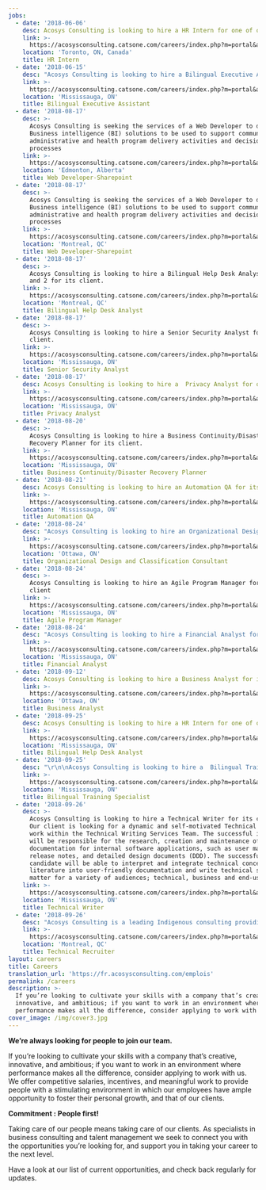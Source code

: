 ```yaml
---
jobs:
  - date: '2018-06-06'
    desc: Acosys Consulting is looking to hire a HR Intern for one of our clients.
    link: >-
      https://acosysconsulting.catsone.com/careers/index.php?m=portal&a=details&jobOrderID=11019379
    location: 'Toronto, ON, Canada'
    title: HR Intern
  - date: '2018-06-15'
    desc: "Acosys Consulting is looking to hire a Bilingual Executive Assistant for its client:\r\n\nOur client is actively looking for an Executive Assistant (Bilingual in French and English) to provide administrative support to their Executive Team."
    link: >-
      https://acosysconsulting.catsone.com/careers/index.php?m=portal&a=details&jobOrderID=11059310
    location: 'Mississauga, ON'
    title: Bilingual Executive Assistant
  - date: '2018-08-17'
    desc: >-
      Acosys Consulting is seeking the services of a Web Developer to develop
      Business intelligence (BI) solutions to be used to support community,
      administrative and health program delivery activities and decision making
      processes
    link: >-
      https://acosysconsulting.catsone.com/careers/index.php?m=portal&a=details&jobOrderID=11278241
    location: 'Edmonton, Alberta'
    title: Web Developer-Sharepoint
  - date: '2018-08-17'
    desc: >-
      Acosys Consulting is seeking the services of a Web Developer to develop
      Business intelligence (BI) solutions to be used to support community,
      administrative and health program delivery activities and decision making
      processes
    link: >-
      https://acosysconsulting.catsone.com/careers/index.php?m=portal&a=details&jobOrderID=11278217
    location: 'Montreal, QC'
    title: Web Developer-Sharepoint
  - date: '2018-08-17'
    desc: >-
      Acosys Consulting is looking to hire a Bilingual Help Desk Analyst-Level 1
      and 2 for its client.
    link: >-
      https://acosysconsulting.catsone.com/careers/index.php?m=portal&a=details&jobOrderID=11278187
    location: 'Montreal, QC'
    title: Bilingual Help Desk Analyst
  - date: '2018-08-17'
    desc: >-
      Acosys Consulting is looking to hire a Senior Security Analyst for its
      client.
    link: >-
      https://acosysconsulting.catsone.com/careers/index.php?m=portal&a=details&jobOrderID=11127545
    location: 'Mississauga, ON'
    title: Senior Security Analyst
  - date: '2018-08-17'
    desc: Acosys Consulting is looking to hire a  Privacy Analyst for our client
    link: >-
      https://acosysconsulting.catsone.com/careers/index.php?m=portal&a=details&jobOrderID=11278322
    location: 'Mississauga, ON'
    title: Privacy Analyst
  - date: '2018-08-20'
    desc: >-
      Acosys Consulting is looking to hire a Business Continuity/Disaster
      Recovery Planner for its client.
    link: >-
      https://acosysconsulting.catsone.com/careers/index.php?m=portal&a=details&jobOrderID=11287184
    location: 'Mississauga, ON'
    title: Business Continuity/Disaster Recovery Planner
  - date: '2018-08-21'
    desc: Acosys Consulting is looking to hire an Automation QA for its client.
    link: >-
      https://acosysconsulting.catsone.com/careers/index.php?m=portal&a=details&jobOrderID=11290016
    location: 'Mississauga, ON'
    title: Automation QA
  - date: '2018-08-24'
    desc: "Acosys Consulting is looking to hire an Organizational Design and Classification Consultant for its client\r\n\n\rOur Client is seeking the services of Organizational Design and Classification consultants on a part-time basis (2-3 days per week) for up to 5 years.  The proposed resources would need to provide services onsite."
    link: >-
      https://acosysconsulting.catsone.com/careers/index.php?m=portal&a=details&jobOrderID=11297732
    location: 'Ottawa, ON'
    title: Organizational Design and Classification Consultant
  - date: '2018-08-24'
    desc: >-
      Acosys Consulting is looking to hire an Agile Program Manager for its
      client
    link: >-
      https://acosysconsulting.catsone.com/careers/index.php?m=portal&a=details&jobOrderID=11298734
    location: 'Mississauga, ON'
    title: Agile Program Manager
  - date: '2018-08-24'
    desc: "Acosys Consulting is looking to hire a Financial Analyst for its client\r\n\n\rOur client seeks to hire an IT Financial Analyst who will be responsible for the budgeting, forecasting and analyzing of data to support the IS forecasting and budgeting process. Overall responsibilities include financial reporting, KPI reporting, preparation of all financial data for the Executive Steering Committee packages, reporting on project expenditures and analyzing trends.  Creation of reporting tools to assist in ongoing analysis and dissemination of information will be required.  This role will work closely with Finance department acting as a liaison between IS and Finance."
    link: >-
      https://acosysconsulting.catsone.com/careers/index.php?m=portal&a=details&jobOrderID=11298899
    location: 'Mississauga, ON'
    title: Financial Analyst
  - date: '2018-09-12'
    desc: Acosys Consulting is looking to hire a Business Analyst for its client.
    link: >-
      https://acosysconsulting.catsone.com/careers/index.php?m=portal&a=details&jobOrderID=11364071
    location: 'Ottawa, ON'
    title: Business Analyst
  - date: '2018-09-25'
    desc: Acosys Consulting is looking to hire a HR Intern for one of our clients.
    link: >-
      https://acosysconsulting.catsone.com/careers/index.php?m=portal&a=details&jobOrderID=11411018
    location: 'Mississauga, ON'
    title: Bilingual Help Desk Analyst
  - date: '2018-09-25'
    desc: "\r\n\nAcosys Consulting is looking to hire a  Bilingual Training Specialist for its client\r\n\n\r\n\nThe primary role of this position is to design, develop, and deliver a bilingual Training program for super users in support of the client’s Project implementation. The incumbent will apply adult learning and instructional design principles to create a train-the-trainer program that covers all functions of client’s claims adjudication systems. This dynamic individual will deliver the program in English and French to external and internal super users, in class and online, all while ensuring quality."
    link: >-
      https://acosysconsulting.catsone.com/careers/index.php?m=portal&a=details&jobOrderID=11411057
    location: 'Mississauga, ON'
    title: Bilingual Training Specialist
  - date: '2018-09-26'
    desc: >-
      Acosys Consulting is looking to hire a Technical Writer for its client.
      Our client is looking for a dynamic and self-motivated Technical Writer to
      work within the Technical Writing Services Team. The successful incumbent
      will be responsible for the research, creation and maintenance of system
      documentation for internal software applications, such as user manuals,
      release notes, and detailed design documents (DDD). The successful
      candidate will be able to interpret and integrate technical concepts and
      literature into user-friendly documentation and write technical subject
      matter for a variety of audiences; technical, business and end-user.
    link: >-
      https://acosysconsulting.catsone.com/careers/index.php?m=portal&a=details&jobOrderID=11416865
    location: 'Mississauga, ON'
    title: Technical Writer
  - date: '2018-09-26'
    desc: "Acosys Consulting is a leading Indigenous consulting providing professional consulting services firm in Information Technology, Human Resources and Aboriginal Policy Development.\r\n\n\r\n\nWe are seeking a  Technical Talent Recruiter to work in our office in Montreal. The selected candidate’s primary function will be to complete the entire recruitment process, both for our professional and technical positions."
    link: >-
      https://acosysconsulting.catsone.com/careers/index.php?m=portal&a=details&jobOrderID=11417000
    location: 'Montreal, QC'
    title: Technical Recruiter
layout: careers
title: Careers
translation_url: 'https://fr.acosysconsulting.com/emplois'
permalink: /careers
description: >-
  If you’re looking to cultivate your skills with a company that’s creative,
  innovative, and ambitious; if you want to work in an environment where
  performance makes all the difference, consider applying to work with us.
cover_image: /img/cover3.jpg
---
```


**We’re always looking for people to join our team.**

If you’re looking to cultivate your skills with a company that’s creative, innovative, and ambitious; if
you want to work in an environment where performance makes all the difference, consider applying to
work with us. We offer competitive salaries, incentives, and meaningful work to provide people with a
stimulating environment in which our employees have ample opportunity to foster their personal growth, and that of our clients.

**Commitment : People first!**

Taking care of our people means taking care of our clients. As specialists in business consulting and
talent management we seek to connect you with the opportunities you’re looking for, and support you
in taking your career to the next level.

Have a look at our list of current opportunities, and check back regularly for updates.
